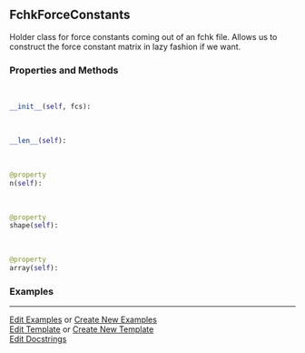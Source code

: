 ## <a id="McUtils.GaussianInterface.FChkDerivatives.FchkForceConstants">FchkForceConstants</a>
Holder class for force constants coming out of an fchk file.
Allows us to construct the force constant matrix in lazy fashion if we want.

### Properties and Methods
<a id="McUtils.GaussianInterface.FChkDerivatives.FchkForceConstants.__init__" class="docs-object-method">&nbsp;</a>
```python
__init__(self, fcs): 
```

<a id="McUtils.GaussianInterface.FChkDerivatives.FchkForceConstants.__len__" class="docs-object-method">&nbsp;</a>
```python
__len__(self): 
```

<a id="McUtils.GaussianInterface.FChkDerivatives.FchkForceConstants.n" class="docs-object-method">&nbsp;</a>
```python
@property
n(self): 
```

<a id="McUtils.GaussianInterface.FChkDerivatives.FchkForceConstants.shape" class="docs-object-method">&nbsp;</a>
```python
@property
shape(self): 
```

<a id="McUtils.GaussianInterface.FChkDerivatives.FchkForceConstants.array" class="docs-object-method">&nbsp;</a>
```python
@property
array(self): 
```

### Examples


___

[Edit Examples](https://github.com/McCoyGroup/References/edit/gh-pages/Documentation/examples/McUtils/GaussianInterface/FChkDerivatives/FchkForceConstants.md) or 
[Create New Examples](https://github.com/McCoyGroup/References/new/gh-pages/?filename=Documentation/examples/McUtils/GaussianInterface/FChkDerivatives/FchkForceConstants.md) <br/>
[Edit Template](https://github.com/McCoyGroup/References/edit/gh-pages/Documentation/templates/McUtils/GaussianInterface/FChkDerivatives/FchkForceConstants.md) or 
[Create New Template](https://github.com/McCoyGroup/References/new/gh-pages/?filename=Documentation/templates/McUtils/GaussianInterface/FChkDerivatives/FchkForceConstants.md) <br/>
[Edit Docstrings](https://github.com/McCoyGroup/McUtils/edit/master/GaussianInterface/FChkDerivatives.py?message=Update%20Docs)